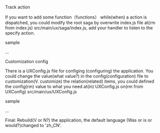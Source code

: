 Track action

If you want to add some function（functions） while(when) a action is dispatched, you could modify the root
saga by overwrite index.js file at(rm from index.js) src/main/ux/saga/index.js, add your handler to listen 
to the specify action.

sample

...

Customization config

There is a UXConfig.js file for configing (configuring) the application. You could change the value(what value?) in
the config(configuration) file to customization(V. customize) the relation(related) items, you could defined the config(rm) value
to what you need at(in) UXConfig.js on(rm from UXConfig) src/main/ux/UXConfig.js

sample

...

Final: Rebuild(V or N?) the application, the default language (Was or is or would?)changed to 'zh_CN'.
